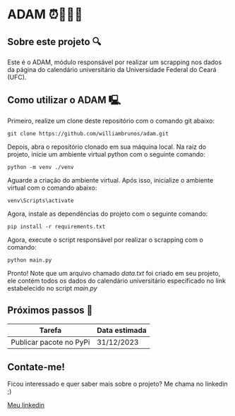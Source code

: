 # ADAM ⏰👨🏻‍⚕️

## Sobre este projeto 🔍

Este é o ADAM, módulo responsável por realizar um scrapping nos dados da página do calendário universitário
da Universidade Federal do Ceará (UFC).

## Como utilizar o ADAM 🖳

Primeiro, realize um clone deste repositório com o comando git abaixo:

````commandline
git clone https://github.com/williambrunos/adam.git
````

Depois, abra o repositório clonado em sua máquina local. Na raiz do projeto, inicie um
ambiente virtual python com o seguinte comando:

````commandline
python -m venv ./venv
````

Aguarde a criação do ambiente virtual. Após isso, inicialize o ambiente virtual com o comando abaixo:

````commandline
venv\Scripts\activate
````

Agora, instale as dependências do projeto com o seguinte comando:

````commandline
pip install -r requirements.txt
````

Agora, execute o script responsável por realizar o scrapping com o comando:

````commandline
python main.py
````

Pronto! Note que um arquivo chamado *data.txt* foi criado em seu projeto, ele contém todos os dados do calendário universitário
especificado no link estabelecido no script *main.py*

## Próximos passos 🔭

| Tarefa                  | Data estimada |
|-------------------------|---------------|
| Publicar pacote no PyPi | 31/12/2023    |

## Contate-me! 

Ficou interessado e quer saber mais sobre o projeto? Me chama no linkedin ;)

[Meu linkedin](www.linkedin.com/in/william-bruno-sales)